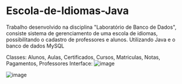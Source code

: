 # Escola-de-Idiomas-Java
Trabalho desenvolvido na disciplina "Laboratório de Banco de Dados", consiste sistema de gerenciamento de uma escola de idiomas, possibilitando o cadastro de professores e alunos. Utilizando Java e o banco de dados MySQL

Classes: Alunos, Aulas, Certificados, Cursos, Matriculas, Notas, Pagamentos, Professores
Interface:
![image](https://github.com/Letticia-Tonon/Escola-de-Idiomas-Java/assets/102087529/772c7d2f-bada-4a7f-9fd8-e0d405800336)

![image](https://github.com/Letticia-Tonon/Escola-de-Idiomas-Java/assets/102087529/7bd12b45-5517-47e9-a717-ec7a909e1f68)




